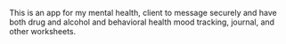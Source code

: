 This is an app for my mental health, client to message securely and have both drug and alcohol and behavioral health mood tracking, journal, and other worksheets.
